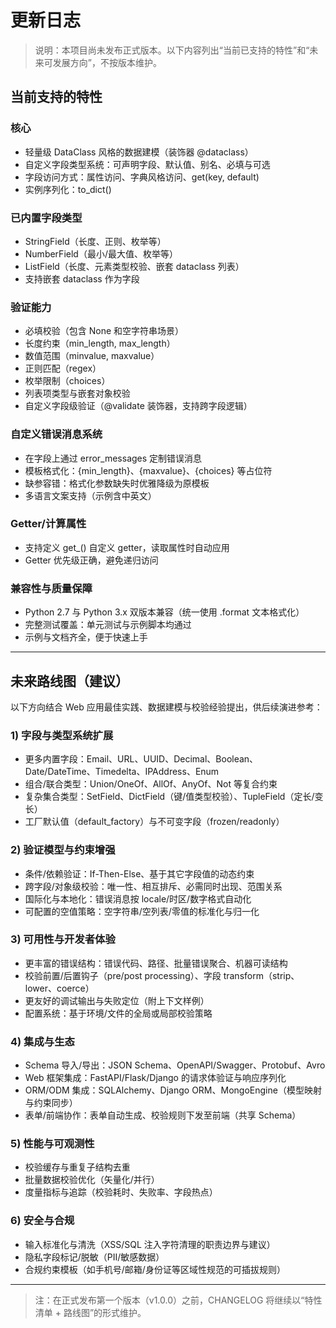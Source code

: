 # 更新日志

> 说明：本项目尚未发布正式版本。以下内容列出“当前已支持的特性”和“未来可发展方向”，不按版本维护。

## 当前支持的特性

### 核心
- 轻量级 DataClass 风格的数据建模（装饰器 @dataclass）
- 自定义字段类型系统：可声明字段、默认值、别名、必填与可选
- 字段访问方式：属性访问、字典风格访问、get(key, default)
- 实例序列化：to_dict()

### 已内置字段类型
- StringField（长度、正则、枚举等）
- NumberField（最小/最大值、枚举等）
- ListField（长度、元素类型校验、嵌套 dataclass 列表）
- 支持嵌套 dataclass 作为字段

### 验证能力
- 必填校验（包含 None 和空字符串场景）
- 长度约束（min_length, max_length）
- 数值范围（minvalue, maxvalue）
- 正则匹配（regex）
- 枚举限制（choices）
- 列表项类型与嵌套对象校验
- 自定义字段级验证（@validate 装饰器，支持跨字段逻辑）

### 自定义错误消息系统
- 在字段上通过 error_messages 定制错误消息
- 模板格式化：{min_length}、{maxvalue}、{choices} 等占位符
- 缺参容错：格式化参数缺失时优雅降级为原模板
- 多语言文案支持（示例含中英文）

### Getter/计算属性
- 支持定义 get_<field>() 自定义 getter，读取属性时自动应用
- Getter 优先级正确，避免递归访问

### 兼容性与质量保障
- Python 2.7 与 Python 3.x 双版本兼容（统一使用 .format 文本格式化）
- 完整测试覆盖：单元测试与示例脚本均通过
- 示例与文档齐全，便于快速上手

---

## 未来路线图（建议）

以下方向结合 Web 应用最佳实践、数据建模与校验经验提出，供后续演进参考：

### 1) 字段与类型系统扩展
- 更多内置字段：Email、URL、UUID、Decimal、Boolean、Date/DateTime、Timedelta、IPAddress、Enum
- 组合/联合类型：Union/OneOf、AllOf、AnyOf、Not 等复合约束
- 复杂集合类型：SetField、DictField（键/值类型校验）、TupleField（定长/变长）
- 工厂默认值（default_factory）与不可变字段（frozen/readonly）

### 2) 验证模型与约束增强
- 条件/依赖验证：If-Then-Else、基于其它字段值的动态约束
- 跨字段/对象级校验：唯一性、相互排斥、必需同时出现、范围关系
- 国际化与本地化：错误消息按 locale/时区/数字格式自动化
- 可配置的空值策略：空字符串/空列表/零值的标准化与归一化

### 3) 可用性与开发者体验
- 更丰富的错误结构：错误代码、路径、批量错误聚合、机器可读结构
- 校验前置/后置钩子（pre/post processing）、字段 transform（strip、lower、coerce）
- 更友好的调试输出与失败定位（附上下文样例）
- 配置系统：基于环境/文件的全局或局部校验策略

### 4) 集成与生态
- Schema 导入/导出：JSON Schema、OpenAPI/Swagger、Protobuf、Avro
- Web 框架集成：FastAPI/Flask/Django 的请求体验证与响应序列化
- ORM/ODM 集成：SQLAlchemy、Django ORM、MongoEngine（模型映射与约束同步）
- 表单/前端协作：表单自动生成、校验规则下发至前端（共享 Schema）

### 5) 性能与可观测性
- 校验缓存与重复子结构去重
- 批量数据校验优化（矢量化/并行）
- 度量指标与追踪（校验耗时、失败率、字段热点）

### 6) 安全与合规
- 输入标准化与清洗（XSS/SQL 注入字符清理的职责边界与建议）
- 隐私字段标记/脱敏（PII/敏感数据）
- 合规约束模板（如手机号/邮箱/身份证等区域性规范的可插拔规则）

---

> 注：在正式发布第一个版本（v1.0.0）之前，CHANGELOG 将继续以“特性清单 + 路线图”的形式维护。